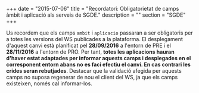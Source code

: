 +++
date        = "2015-07-06"
title       = "Recordatori: Obligatorietat de camps àmbit i aplicació als serveis de SGDE."
description = ""
section     = "SGDE"
+++

Us recordem que els camps `ambit` i `aplicacio` passaran a ser obligatoris per a totes les versions del WS publicades a la plataforma. El desplegament d'aquest canvi està planificat pel **28/09/2016** a l'entorn de PRE i el **28/11/2016** a l'entorn de PRO. Per tant, **totes les aplicacions hauran d'haver estat adaptades per informar aquests camps i desplegades en el corresponent entorn abans no es faci efectiu el canvi. En cas contrari les crides seran rebutjades**. Destacar que la validació afegida per aquests camps no suposa  regenerar de nou el client del WS, ja que els camps existeixen, només cal informar-los.
